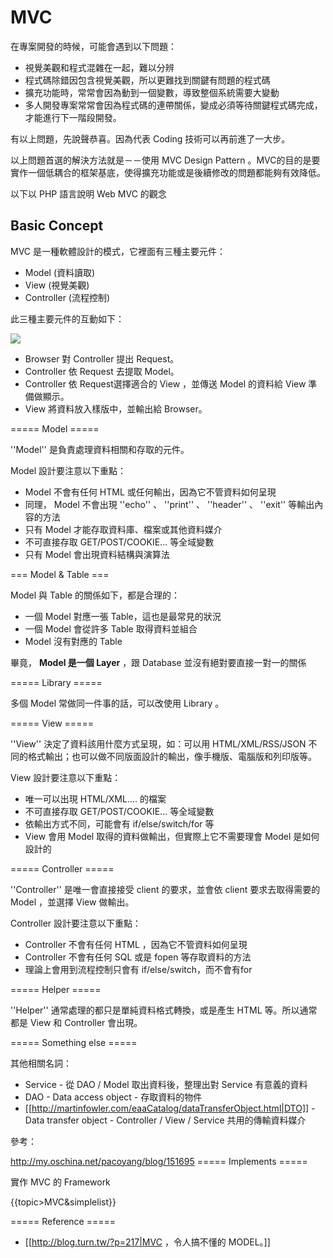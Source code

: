 MVC
===

在專案開發的時候，可能會遇到以下問題：

* 視覺美觀和程式混雜在一起，難以分辨
* 程式碼除錯因包含視覺美觀，所以更難找到關鍵有問題的程式碼
* 擴充功能時，常常會因為動到一個變數，導致整個系統需要大變動
* 多人開發專案常常會因為程式碼的連帶關係，變成必須等待關鍵程式碼完成，才能進行下一階段開發。

有以上問題，先說聲恭喜。因為代表 Coding 技術可以再前進了一大步。

以上問題首選的解決方法就是－－使用 MVC Design Pattern 。MVC的目的是要實作一個低耦合的框架基底，使得擴充功能或是後續修改的問題都能夠有效降低。

以下以 PHP 語言說明 Web MVC 的觀念

Basic Concept
-------------

MVC 是一種軟體設計的模式，它裡面有三種主要元件：

* Model (資料讀取)
* View (視覺美觀)
* Controller (流程控制)

此三種主要元件的互動如下：

![](http://plantuml.com/plantuml/png/Iyv9B2vMS2hABozEBU9A1lDyyrDISw3iiCpKSYZJEJ-lf2W_9mUeZWkgGK7N3baOmLIm0Sf0p44Ir0KAWWq44M0Ur1m0)

  - Browser 對 Controller 提出 Request。
  - Controller 依 Request 去提取 Model。
  - Controller 依 Request選擇適合的 View ，並傳送 Model 的資料給 View 準備做顯示。
  - View 將資料放入樣版中，並輸出給 Browser。

===== Model =====

''Model'' 是負責處理資料相關和存取的元件。

Model 設計要注意以下重點：

  * Model 不會有任何 HTML 或任何輸出，因為它不管資料如何呈現
  * 同理， Model 不會出現 ''echo'' 、 ''print'' 、 ''header'' 、 ''exit'' 等輸出內容的方法
  * 只有 Model 才能存取資料庫、檔案或其他資料媒介
  * 不可直接存取 GET/POST/COOKIE... 等全域變數
  * 只有 Model 會出現資料結構與演算法

=== Model & Table ===

Model 與 Table 的關係如下，都是合理的：

  * 一個 Model 對應一張 Table，這也是最常見的狀況
  * 一個 Model 會從許多 Table 取得資料並組合
  * Model 沒有對應的 Table

畢竟， **Model 是一個 Layer** ，跟 Database 並沒有絕對要直接一對一的關係

===== Library =====

多個 Model 常做同一件事的話，可以改使用 Library 。

===== View =====

''View'' 決定了資料該用什麼方式呈現，如：可以用 HTML/XML/RSS/JSON 不同的格式輸出；也可以做不同版面設計的輸出，像手機版、電腦版和列印版等。

View 設計要注意以下重點：

  * 唯一可以出現 HTML/XML.... 的檔案
  * 不可直接存取 GET/POST/COOKIE... 等全域變數
  * 依輸出方式不同，可能會有 if/else/switch/for 等
  * View 會用 Model 取得的資料做輸出，但實際上它不需要理會 Model 是如何設計的

===== Controller =====

''Controller'' 是唯一會直接接受 client 的要求，並會依 client 要求去取得需要的 Model ，並選擇 View 做輸出。

Controller 設計要注意以下重點：

  * Controller 不會有任何 HTML ，因為它不管資料如何呈現
  * Controller 不會有任何 SQL 或是 fopen 等存取資料的方法
  * 理論上會用到流程控制只會有 if/else/switch，而不會有for

===== Helper =====

''Helper'' 通常處理的都只是單純資料格式轉換，或是產生 HTML 等。所以通常都是 View 和 Controller 會出現。

===== Something else =====

其他相關名詞：

  * Service - 從 DAO / Model 取出資料後，整理出對 Service 有意義的資料
  * DAO - Data access object - 存取資料的物件
  * [[http://martinfowler.com/eaaCatalog/dataTransferObject.html|DTO]] - Data transfer object - Controller / View / Service 共用的傳輸資料媒介

參考：

http://my.oschina.net/pacoyang/blog/151695
===== Implements =====

實作 MVC 的 Framework

{{topic>MVC&simplelist}}

===== Reference =====

  * [[http://blog.turn.tw/?p=217|MVC ，令人搞不懂的 MODEL。]]
